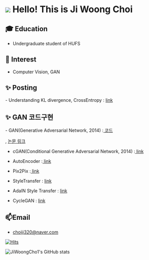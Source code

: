  
<h1> 

<img src="http://img.shields.io/badge/-222222?style=flat&logo=about.me&logoColor=blue"/>
        
</a>
Hello! This is Ji Woong Choi </h1>

<h2> 🎓 Education</h1>

- Undergraduate student of HUFS

<h2>👀 Interest</h2>

- Computer Vision, GAN

<h2> ✨ Posting </h2>
- Understanding KL divergence, CrossEntropy : <A href = "https://blog.naver.com/choiji320/222831783707"> link </A>

<h2> ✨ GAN 코드구현 </h2><P>
- GAN(Generative Adversarial Network, 2014) :<A href = "https://github.com/JiWoongCho1/GAN/blob/main/GAN.ipynb"> 코드 <P></A>,  <A href = "https://proceedings.neurips.cc/paper/2014/file/5ca3e9b122f61f8f06494c97b1afccf3-Paper.pdf">  논문 링크 </A>
  
- cGAN(Conditional Generative Adversarial Network, 2014) :<A href = "https://github.com/JiWoongCho1/GAN/blob/main/cGAN.ipynb"> link </A><P>
  
- AutoEncoder :<A href = "https://github.com/JiWoongCho1/GAN/blob/main/AutoEncoder.ipynb"> link </A><P>
  
- Pix2Pix :<A href = "https://github.com/JiWoongCho1/GAN/blob/main/Pix2Pix.ipynb"> link </A><P>
  
- StyleTransfer : <A href = "https://github.com/JiWoongCho1/GAN/blob/main/Style_Transfer.ipynb"> link </A><P>
  
- AdaIN Style Transfer : <A href = "https://github.com/JiWoongCho1/GAN/blob/main/AdaIN%20Style%20Transfer.ipynb"> link </A><P>
  
- CycleGAN : <A href = "https://github.com/JiWoongCho1/GAN/blob/main/CycleGAN.ipynb"> link </A><P>
  

<h2> 📫Email </h2>

- choiji320@naver.com


[![Hits](https://hits.seeyoufarm.com/api/count/incr/badge.svg?url=https%3A%2F%2Fgithub.com%2FJiWoongCho1&count_bg=%233DC8BE&title_bg=%23555555&icon=&icon_color=%23E7E7E7&title=Gihub+Stats&edge_flat=false)](https://hits.seeyoufarm.com)

![JiWoongCho1's GitHub stats](https://github-readme-stats.vercel.app/api?username=JiWoongCho1&theme=dark&show_icons=true)

<!---
JiWoongCho1/JiWoongCho1 is a ✨ special ✨ repository because its `README.md` (this file) appears on your GitHub profile.
You can click the Preview link to take a look at your changes.
--->

